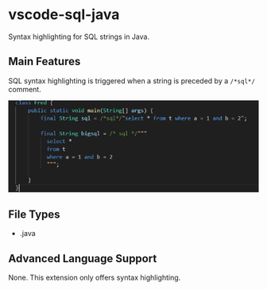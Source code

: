 # vscode-sql-java

Syntax highlighting for SQL strings in Java.


## Main Features

SQL syntax highlighting is triggered when a string is preceded by a `/*sql*/` comment.

![Preview](https://raw.githubusercontent.com/busterwood/vscode-sql-java/main/images/example.png)

## File Types

- .java

## Advanced Language Support

None. This extension only offers syntax highlighting.
